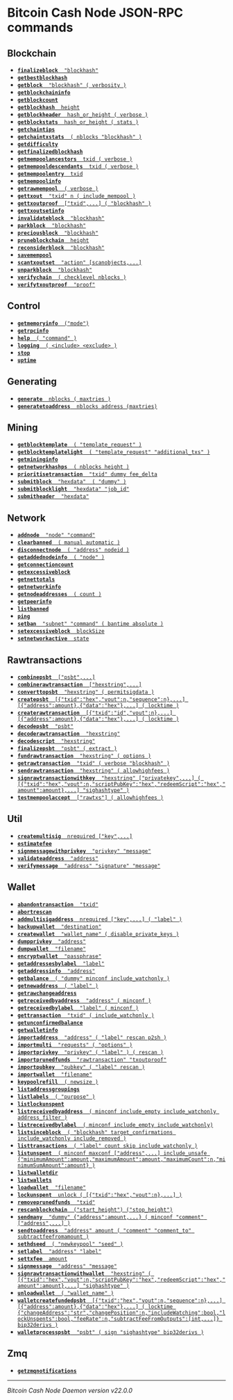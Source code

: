 Bitcoin Cash Node JSON-RPC commands
===================================

## Blockchain

* [**`finalizeblock`**`  "blockhash"`](finalizeblock.md)
* [**`getbestblockhash`**](getbestblockhash.md)
* [**`getblock`**`  "blockhash" ( verbosity )`](getblock.md)
* [**`getblockchaininfo`**](getblockchaininfo.md)
* [**`getblockcount`**](getblockcount.md)
* [**`getblockhash`**`  height`](getblockhash.md)
* [**`getblockheader`**`  hash_or_height ( verbose )`](getblockheader.md)
* [**`getblockstats`**`  hash_or_height ( stats )`](getblockstats.md)
* [**`getchaintips`**](getchaintips.md)
* [**`getchaintxstats`**`  ( nblocks "blockhash" )`](getchaintxstats.md)
* [**`getdifficulty`**](getdifficulty.md)
* [**`getfinalizedblockhash`**](getfinalizedblockhash.md)
* [**`getmempoolancestors`**`  txid ( verbose )`](getmempoolancestors.md)
* [**`getmempooldescendants`**`  txid ( verbose )`](getmempooldescendants.md)
* [**`getmempoolentry`**`  txid`](getmempoolentry.md)
* [**`getmempoolinfo`**](getmempoolinfo.md)
* [**`getrawmempool`**`  ( verbose )`](getrawmempool.md)
* [**`gettxout`**`  "txid" n ( include_mempool )`](gettxout.md)
* [**`gettxoutproof`**`  ["txid",...] ( "blockhash" )`](gettxoutproof.md)
* [**`gettxoutsetinfo`**](gettxoutsetinfo.md)
* [**`invalidateblock`**`  "blockhash"`](invalidateblock.md)
* [**`parkblock`**`  "blockhash"`](parkblock.md)
* [**`preciousblock`**`  "blockhash"`](preciousblock.md)
* [**`pruneblockchain`**`  height`](pruneblockchain.md)
* [**`reconsiderblock`**`  "blockhash"`](reconsiderblock.md)
* [**`savemempool`**](savemempool.md)
* [**`scantxoutset`**`  "action" [scanobjects,...]`](scantxoutset.md)
* [**`unparkblock`**`  "blockhash"`](unparkblock.md)
* [**`verifychain`**`  ( checklevel nblocks )`](verifychain.md)
* [**`verifytxoutproof`**`  "proof"`](verifytxoutproof.md)

## Control

* [**`getmemoryinfo`**`  ("mode")`](getmemoryinfo.md)
* [**`getrpcinfo`**](getrpcinfo.md)
* [**`help`**`  ( "command" )`](help.md)
* [**`logging`**`  ( <include> <exclude> )`](logging.md)
* [**`stop`**](stop.md)
* [**`uptime`**](uptime.md)

## Generating

* [**`generate`**`  nblocks ( maxtries )`](generate.md)
* [**`generatetoaddress`**`  nblocks address (maxtries)`](generatetoaddress.md)

## Mining

* [**`getblocktemplate`**`  ( "template_request" )`](getblocktemplate.md)
* [**`getblocktemplatelight`**`  ( "template_request" "additional_txs" )`](getblocktemplatelight.md)
* [**`getmininginfo`**](getmininginfo.md)
* [**`getnetworkhashps`**`  ( nblocks height )`](getnetworkhashps.md)
* [**`prioritisetransaction`**`  "txid" dummy fee_delta`](prioritisetransaction.md)
* [**`submitblock`**`  "hexdata"  ( "dummy" )`](submitblock.md)
* [**`submitblocklight`**`  "hexdata" "job_id"`](submitblocklight.md)
* [**`submitheader`**`  "hexdata"`](submitheader.md)

## Network

* [**`addnode`**`  "node" "command"`](addnode.md)
* [**`clearbanned`**`  ( manual automatic )`](clearbanned.md)
* [**`disconnectnode`**`  ( "address" nodeid )`](disconnectnode.md)
* [**`getaddednodeinfo`**`  ( "node" )`](getaddednodeinfo.md)
* [**`getconnectioncount`**](getconnectioncount.md)
* [**`getexcessiveblock`**](getexcessiveblock.md)
* [**`getnettotals`**](getnettotals.md)
* [**`getnetworkinfo`**](getnetworkinfo.md)
* [**`getnodeaddresses`**`  ( count )`](getnodeaddresses.md)
* [**`getpeerinfo`**](getpeerinfo.md)
* [**`listbanned`**](listbanned.md)
* [**`ping`**](ping.md)
* [**`setban`**`  "subnet" "command" ( bantime absolute )`](setban.md)
* [**`setexcessiveblock`**`  blockSize`](setexcessiveblock.md)
* [**`setnetworkactive`**`  state`](setnetworkactive.md)

## Rawtransactions

* [**`combinepsbt`**`  ["psbt",...]`](combinepsbt.md)
* [**`combinerawtransaction`**`  ["hexstring",...]`](combinerawtransaction.md)
* [**`converttopsbt`**`  "hexstring" ( permitsigdata )`](converttopsbt.md)
* [**`createpsbt`**`  [{"txid":"hex","vout":n,"sequence":n},...] [{"address":amount},{"data":"hex"},...] ( locktime )`](createpsbt.md)
* [**`createrawtransaction`**`  [{"txid":"id","vout":n},...] [{"address":amount},{"data":"hex"},...] ( locktime )`](createrawtransaction.md)
* [**`decodepsbt`**`  "psbt"`](decodepsbt.md)
* [**`decoderawtransaction`**`  "hexstring"`](decoderawtransaction.md)
* [**`decodescript`**`  "hexstring"`](decodescript.md)
* [**`finalizepsbt`**`  "psbt" ( extract )`](finalizepsbt.md)
* [**`fundrawtransaction`**`  "hexstring" ( options )`](fundrawtransaction.md)
* [**`getrawtransaction`**`  "txid" ( verbose "blockhash" )`](getrawtransaction.md)
* [**`sendrawtransaction`**`  "hexstring" ( allowhighfees )`](sendrawtransaction.md)
* [**`signrawtransactionwithkey`**`  "hexstring" ["privatekey",...] ( [{"txid":"hex","vout":n,"scriptPubKey":"hex","redeemScript":"hex","amount":amount},...] "sighashtype" )`](signrawtransactionwithkey.md)
* [**`testmempoolaccept`**`  ["rawtxs"] ( allowhighfees )`](testmempoolaccept.md)

## Util

* [**`createmultisig`**`  nrequired ["key",...]`](createmultisig.md)
* [**`estimatefee`**](estimatefee.md)
* [**`signmessagewithprivkey`**`  "privkey" "message"`](signmessagewithprivkey.md)
* [**`validateaddress`**`  "address"`](validateaddress.md)
* [**`verifymessage`**`  "address" "signature" "message"`](verifymessage.md)

## Wallet

* [**`abandontransaction`**`  "txid"`](abandontransaction.md)
* [**`abortrescan`**](abortrescan.md)
* [**`addmultisigaddress`**`  nrequired ["key",...] ( "label" )`](addmultisigaddress.md)
* [**`backupwallet`**`  "destination"`](backupwallet.md)
* [**`createwallet`**`  "wallet_name" ( disable_private_keys )`](createwallet.md)
* [**`dumpprivkey`**`  "address"`](dumpprivkey.md)
* [**`dumpwallet`**`  "filename"`](dumpwallet.md)
* [**`encryptwallet`**`  "passphrase"`](encryptwallet.md)
* [**`getaddressesbylabel`**`  "label"`](getaddressesbylabel.md)
* [**`getaddressinfo`**`  "address"`](getaddressinfo.md)
* [**`getbalance`**`  ( "dummy" minconf include_watchonly )`](getbalance.md)
* [**`getnewaddress`**`  ( "label" )`](getnewaddress.md)
* [**`getrawchangeaddress`**](getrawchangeaddress.md)
* [**`getreceivedbyaddress`**`  "address" ( minconf )`](getreceivedbyaddress.md)
* [**`getreceivedbylabel`**`  "label" ( minconf )`](getreceivedbylabel.md)
* [**`gettransaction`**`  "txid" ( include_watchonly )`](gettransaction.md)
* [**`getunconfirmedbalance`**](getunconfirmedbalance.md)
* [**`getwalletinfo`**](getwalletinfo.md)
* [**`importaddress`**`  "address" ( "label" rescan p2sh )`](importaddress.md)
* [**`importmulti`**`  "requests" ( "options" )`](importmulti.md)
* [**`importprivkey`**`  "privkey" ( "label" ) ( rescan )`](importprivkey.md)
* [**`importprunedfunds`**`  "rawtransaction" "txoutproof"`](importprunedfunds.md)
* [**`importpubkey`**`  "pubkey" ( "label" rescan )`](importpubkey.md)
* [**`importwallet`**`  "filename"`](importwallet.md)
* [**`keypoolrefill`**`  ( newsize )`](keypoolrefill.md)
* [**`listaddressgroupings`**](listaddressgroupings.md)
* [**`listlabels`**`  ( "purpose" )`](listlabels.md)
* [**`listlockunspent`**](listlockunspent.md)
* [**`listreceivedbyaddress`**`  ( minconf include_empty include_watchonly address_filter )`](listreceivedbyaddress.md)
* [**`listreceivedbylabel`**`  ( minconf include_empty include_watchonly)`](listreceivedbylabel.md)
* [**`listsinceblock`**`  ( "blockhash" target_confirmations include_watchonly include_removed )`](listsinceblock.md)
* [**`listtransactions`**`  ( "label" count skip include_watchonly )`](listtransactions.md)
* [**`listunspent`**`  ( minconf maxconf ["address",...] include_unsafe {"minimumAmount":amount,"maximumAmount":amount,"maximumCount":n,"minimumSumAmount":amount} )`](listunspent.md)
* [**`listwalletdir`**](listwalletdir.md)
* [**`listwallets`**](listwallets.md)
* [**`loadwallet`**`  "filename"`](loadwallet.md)
* [**`lockunspent`**`  unlock ( [{"txid":"hex","vout":n},...] )`](lockunspent.md)
* [**`removeprunedfunds`**`  "txid"`](removeprunedfunds.md)
* [**`rescanblockchain`**`  ("start_height") ("stop_height")`](rescanblockchain.md)
* [**`sendmany`**`  "dummy" {"address":amount,...} ( minconf "comment" ["address",...] )`](sendmany.md)
* [**`sendtoaddress`**`  "address" amount ( "comment" "comment_to" subtractfeefromamount )`](sendtoaddress.md)
* [**`sethdseed`**`  ( "newkeypool" "seed" )`](sethdseed.md)
* [**`setlabel`**`  "address" "label"`](setlabel.md)
* [**`settxfee`**`  amount`](settxfee.md)
* [**`signmessage`**`  "address" "message"`](signmessage.md)
* [**`signrawtransactionwithwallet`**`  "hexstring" ( [{"txid":"hex","vout":n,"scriptPubKey":"hex","redeemScript":"hex","amount":amount},...] "sighashtype" )`](signrawtransactionwithwallet.md)
* [**`unloadwallet`**`  ( "wallet_name" )`](unloadwallet.md)
* [**`walletcreatefundedpsbt`**`  [{"txid":"hex","vout":n,"sequence":n},...] [{"address":amount},{"data":"hex"},...] ( locktime {"changeAddress":"str","changePosition":n,"includeWatching":bool,"lockUnspents":bool,"feeRate":n,"subtractFeeFromOutputs":[int,...]} bip32derivs )`](walletcreatefundedpsbt.md)
* [**`walletprocesspsbt`**`  "psbt" ( sign "sighashtype" bip32derivs )`](walletprocesspsbt.md)

## Zmq

* [**`getzmqnotifications`**](getzmqnotifications.md)

***

*Bitcoin Cash Node Daemon version v22.0.0*
